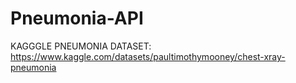 # Pneumonia-API


KAGGGLE PNEUMONIA DATASET: https://www.kaggle.com/datasets/paultimothymooney/chest-xray-pneumonia
